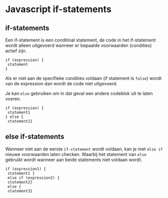 # Javascript if-statements



## if-statements

Een if-statement is een conditinal statement, de code in het if-statement wordt alleen uitgevoerd wanneer er bepaalde voorwaarden (condities) actief zijn.

````
if (expression) {
 statement 
}
````

Als er niet aan de specifieke condities voldaan (if statement is `false`) wordt van de expression dan wordt de code niet uitgevoerd.

Je kan `else` gebruiken om in dat geval een andere codeblok uit te laten voeren.

````
if (expression) {
 statement1 
} else {
 statement2}
````

## else if-statements

Wanneer niet aan de eerste `if-statement` wordt voldaan, kan je met `else if` nieuwe voorwaarden laten checken. Waarbij het statement van `else` gebruikt wordt wanneer aan beide statements niet voldaan wordt. 

````
if (expression1) {
 statement1 } 
 else if (expression2) {
 statement2} 
 else {
 statement3}
````